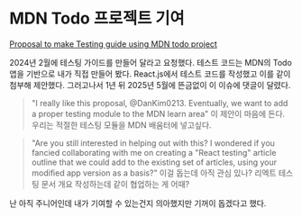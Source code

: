 # MDN Todo 프로젝트 기여 

[Proposal to make Testing guide using MDN todo project](https://github.com/mdn/mdn/issues/525) 

2024년 2월에 테스팅 가이드를 만들어 달라고 요청했다. 테스트 코드는 MDN의 Todo 앱을 기반으로 내가 직접 만들어 봤다. React.js에서 테스트 코드를 작성했고 이를 같이 첨부해 제안했다. 그러고나서 1년 뒤 2025년 5월에 뜬금없이 이 이슈에 댓글이 달렸다. 

> "I really like this proposal, @DanKim0213. Eventually, we want to add a proper testing module to the MDN learn area"
> 이 제안이 마음에 든다. 우리는 적절한 테스팅 모듈을 MDN 배움터에 넣고싶다.

> "Are you still interested in helping out with this? I wondered if you fancied collaborating with me on creating a "React testing" article outline that we could add to the existing set of articles, using your modified app version as a basis?"
> 이걸 돕는데 아직 관심 있나? 리엑트 테스팅 문서 개요 작성하는데 같이 협업하는 게 어때? 

난 아직 주니어인데 내가 기여할 수 있는건지 의아했지만 기꺼이 돕겠다고 했다. 
